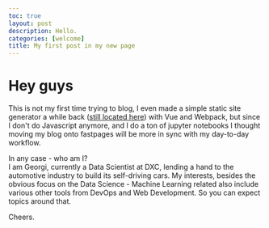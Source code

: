 ```yaml
---
toc: true
layout: post
description: Hello.
categories: [welcome]
title: My first post in my new page
---
```

# Hey guys

This is not my first time trying to blog, I even made a simple static site generator a while back ([still located here](https://github.com/gsam1/mark-blog-js)) with Vue and Webpack, but since I don't do Javascript anymore, and I do a ton of jupyter notebooks I thought moving my blog onto fastpages will be more in sync with my day-to-day workflow.

In any case - who am I?  
I am Georgi, currently a Data Scientist at DXC, lending a hand to the automotive industry to build its self-driving cars. My interests, besides the obvious focus on the Data Science - Machine Learning related also include various other tools from DevOps and Web Development. So you can expect topics around that.

Cheers.
